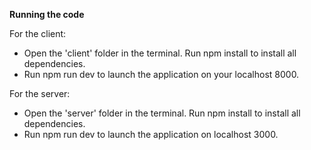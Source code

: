 **Running the code**

For the client:

- Open the 'client' folder in the terminal. Run npm install to install all dependencies.
- Run npm run dev to launch the application on your localhost 8000.

For the server:

- Open the 'server' folder in the terminal. Run npm install to install all dependencies.
- Run npm run dev to launch the application on localhost 3000.
